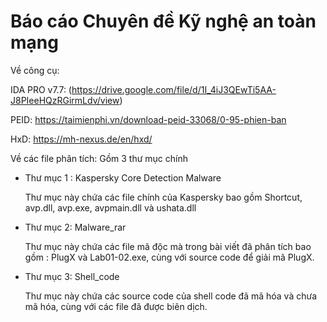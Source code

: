 # Báo cáo Chuyên đề Kỹ nghệ an toàn mạng


Về công cụ: 

IDA PRO v7.7: 
  (https://drive.google.com/file/d/1I_4iJ3QEwTi5AA-J8PIeeHQzRGirmLdv/view)

PEID:
  https://taimienphi.vn/download-peid-33068/0-95-phien-ban

HxD: 
  https://mh-nexus.de/en/hxd/

Về các file phân tích:  Gồm 3 thư mục chính

- Thư mục 1 : Kaspersky Core Detection Malware
    
    Thư mục này chứa các file chính của Kaspersky bao gồm Shortcut, avp.dll, avp.exe, avpmain.dll và ushata.dll
    
- Thư mục 2: Malware_rar
    
    Thư mục này chứa các file mã độc mà trong bài viết đã phân tích bao gồm : PlugX và Lab01-02.exe, cùng với source code để giải mã PlugX.
    
- Thư mục 3: Shell_code
    
    Thư mục này chứa các source code của shell code đã mã hóa và chưa mã hóa, cùng với các file đã được biên dịch.
